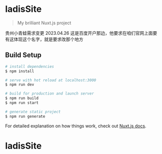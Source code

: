 # ladisSite

> My brilliant Nuxt.js project

贵州小青蛙需求变更
2023.04.26 这是百度开户那边，他要求在咱们官网上面要有这体现这个名字，就是要求改那个地方

## Build Setup

``` bash
# install dependencies
$ npm install

# serve with hot reload at localhost:3000
$ npm run dev

# build for production and launch server
$ npm run build
$ npm run start

# generate static project
$ npm run generate
```

For detailed explanation on how things work, check out [Nuxt.js docs](https://nuxtjs.org).
# ladisSite
